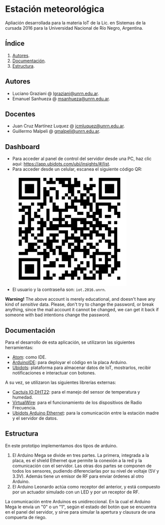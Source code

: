 # Estación meteorológica
Apliación desarrollada para la materia IoT de la Lic. en Sistemas de la cursada 2016 para la Universidad Nacional de Río Negro, Argentina.

## Índice
1. [Autores](#autores).
2. [Documentación](#Documentación).
3. [Estructura](#estructura).

## Autores
- Luciano Graziani @ <lgraziani@unrn.edu.ar>.
- Emanuel Sanhueza @ <msanhueza@unrn.edu.ar>.

## Docentes
- Juan Cruz Martínez Luquez @ <jcmluquez@unrn.edu.ar>.
- Guillermo Malpeli @ <gmalpeli@unrn.edu.ar>.

## Dashboard
- Para acceder al panel de control del servidor desde una PC, haz clic aquí: https://app.ubidots.com/ubi/insights/#/list.
- Para acceder desde un celular, escanea el siguiente código QR:
![QR-server](b283ee16adf97cdb919f55715f349f8d.png)
- El usuario y la contraseña son: `iot.2016.unrn`.

**Warning!** The above account is merely educational, and doesn't have any kind of *sensitive* data. Please, don't try to change the password, or break anything, since the mail account it cannot be changed, we can get it back if someone with bad intentions change the password.

## Documentación
Para el desarrollo de esta aplicación, se utilizaron las siguientes herramientas:

- [Atom](https://atom.io/): como IDE.
- [ArduinoIDE](https://www.arduino.cc/en/Main/Software): para deployar el código en la placa Arduino.
- [Ubidots](http://ubidots.com/): plataforma para almacenar datos de IoT, mostrarlos, recibir notificaciones e interactuar con botones.

A su vez, se utilizaron las siguientes librerías externas:

- [Cactuis IO DHT22](http://static.cactus.io/downloads/library/dht22/cactus_io_DHT22.zip): para el manejo del sensor de temperatura y humedad.
- [VirtualWire](http://www.airspayce.com/mikem/arduino/VirtualWire/): para el funcionamiento de los dispositivos de Radio Frecuencia.
- [Ubidots Arduino Ethernet](https://github.com/ubidots/ubidots-arduino-ethernet/archive/master.zip): para la comunicación entre la estación madre y el servidor de datos.

## Estructura
En este prototipo implementamos dos tipos de arduino.

1. El Arduino Mega se divide en tres partes. La primera, integrada a la placa, es el shield Ethernet que permite la conexión a la red y la comunicación con el servidor. Las otras dos partes se componen de todos los sensores, pudiendo diferenciarlas por su nivel de voltaje (5V y 3.3V). Además tiene un emisor de RF para enviar órdenes al otro Arduino.
2. El Arduino Leonardo actúa como receptor del anterior, y está compuesto por un actuador simulado con un LED y por un receptor de RF.

La comunicación entre Arduinos es unidireccional. En la cual el Arduino Mega le envía un "0" o un "1", según el estado del botón que se encuentra en el panel del servidor, y sirve para simular la apertura y clausura de una compuerta de riego.
